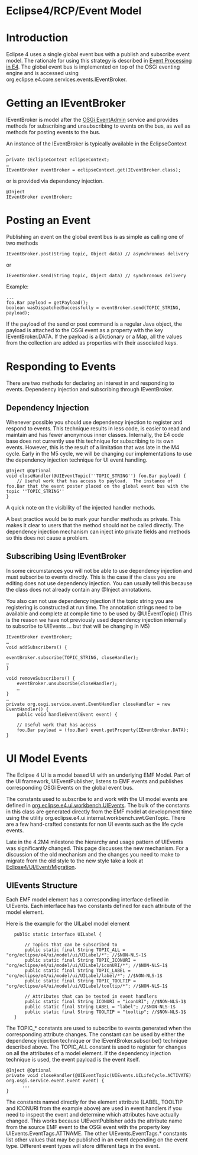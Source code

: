 
Eclipse4/RCP/Event Model
========================


Introduction
============

Eclipse 4 uses a single global event bus with a publish and subscribe event model. 
The rationale for using this strategy is described in [Event Processing in E4](/E4/Event_Processing "E4/Event Processing"). 
The global event bus is implemented on top of the OSGi eventing engine and is accessed using org.eclipse.e4.core.services.events.IEventBroker.

Getting an IEventBroker
=======================

IEventBroker is model after the [OSGi EventAdmin](http://www.osgi.org/javadoc/r4v41/org/osgi/service/event/EventAdmin.html) service and provides methods for subscribing and unsubscribing to events on the bus, as well as methods for posting events to the bus.

An instance of the IEventBroker is typically available in the EclipseContext

    …
    private IEclipseContext eclipseContext;
    …
    IEventBroker eventBroker = eclipseContext.get(IEventBroker.class);

or is provided via dependency injection.

    @Inject
    IEventBroker eventBroker;

Posting an Event
================

Publishing an event on the global event bus is as simple as calling one of two methods

    IEventBroker.post(String topic, Object data) // asynchronous delivery

or

    IEventBroker.send(String topic, Object data) // synchronous delivery

Example:

    ...
    foo.Bar payload = getPayload();
    boolean wasDispatchedSuccessfully = eventBroker.send(TOPIC_STRING, payload);

If the payload of the send or post command is a regular Java object, the payload is attached to the OSGi event as a property with the key IEventBroker.DATA. If the payload is a Dictionary or a Map, all the values from the collection are added as properties with their associated keys.

Responding to Events
====================

There are two methods for declaring an interest in and responding to events. Dependency injection and subscribing through IEventBroker.

Dependency Injection
--------------------

Whenever possible you should use dependency injection to register and respond to events. This technique results in less code, is easier to read and maintain and has fewer anonymous inner classes. Internally, the E4 code base does not currently use this technique for subscribing to its own events. However, this is the result of a limitation that was late in the M4 cycle. Early in the M5 cycle, we will be changing our implementations to use the dependency injection technique for UI event handling.

    @Inject @Optional
    void closeHandler(@UIEventTopic(''TOPIC_STRING'') foo.Bar payload) {
        // Useful work that has access to payload.  The instance of foo.Bar that the event poster placed on the global event bus with the topic ''TOPIC_STRING''
    }

A quick note on the visibility of the injected handler methods.

A best practice would be to mark your handler methods as private. 
This makes it clear to users that the method should not be called directly. 
The dependency injection mechanism can inject into private fields and methods so this does not cause a problem.

Subscribing Using IEventBroker
------------------------------

In some circumstances you will not be able to use dependency injection and must subscribe to events directly. This is the case if the class you are editing does not use dependency injection. You can usually tell this because the class does not already contain any @Inject annotations.

You also can not use dependency injection if the topic string you are registering is constructed at run time. The annotation strings need to be available and complete at compile time to be used by @UIEventTopic() (This is the reason we have not previously used dependency injection internally to subscribe to UIEvents ... but that will be changing in M5)



    IEventBroker eventBroker;
    …
    void addSubscribers() {
     
    eventBroker.subscribe(TOPIC_STRING, closeHandler);
    …
    }
     
    void removeSubscribers() {
        eventBroker.unsubscribe(closeHandler);
        …
    }
    …
    private org.osgi.service.event.EventHandler closeHandler = new EventHandler() {
        public void handleEvent(Event event) {
     
        // Useful work that has access
        foo.Bar payload = (foo.Bar) event.getProperty(IEventBroker.DATA);
    }

UI Model Events
===============

The Eclipse 4 UI is a model based UI with an underlying EMF Model. Part of the UI framework, UIEventPublisher, listens to EMF events and publishes corresponding OSGi Events on the global event bus.

The constants used to subscribe to and work with the UI model events are defined in [org.eclipse.e4.ui.workbench.UIEvents](http://git.eclipse.org/c/platform/eclipse.platform.ui.git/tree/bundles/org.eclipse.e4.ui.workbench/src/org/eclipse/e4/ui/workbench/UIEvents.java). The bulk of the constants in this class are generated directly from the EMF model at development time using the utility org.eclipse.e4.ui.internal.workbench.swt.GenTopic. There are a few hand-crafted constants for non UI events such as the life cycle events.

Late in the 4.2M4 milestone the hierarchy and usage pattern of UIEvents was significantly changed. This page discusses the new mechanism. For a discussion of the old mechanism and the changes you need to make to migrate from the old style to the new style take a look at [Eclipse4/UI/Event/Migration](/Eclipse4/UI/Event/Migration "Eclipse4/UI/Event/Migration").

UIEvents Structure
------------------

Each EMF model element has a corresponding interface defined in UIEvents. Each interface has two constants defined for each attribute of the model element.

Here is the example for the UILabel model element

       public static interface UILabel {
     
           // Topics that can be subscribed to
           public static final String TOPIC_ALL = "org/eclipse/e4/ui/model/ui/UILabel/*"; //$NON-NLS-1$
           public static final String TOPIC_ICONURI = "org/eclipse/e4/ui/model/ui/UILabel/iconURI/*"; //$NON-NLS-1$
           public static final String TOPIC_LABEL = "org/eclipse/e4/ui/model/ui/UILabel/label/*"; //$NON-NLS-1$
           public static final String TOPIC_TOOLTIP = "org/eclipse/e4/ui/model/ui/UILabel/tooltip/*"; //$NON-NLS-1$
     
           // Attributes that can be tested in event handlers
           public static final String ICONURI = "iconURI"; //$NON-NLS-1$
           public static final String LABEL = "label"; //$NON-NLS-1$
           public static final String TOOLTIP = "tooltip"; //$NON-NLS-1$
       }

The TOPIC_* constants are used to subscribe to events generated when the corresponding attribute changes. The constant can be used by either the dependency injection technique or the IEventBroker.subscribe() technique described above. The TOPIC_ALL constant is used to register for changes on all the attributes of a model element. If the dependency injection technique is used, the event payload is the event itself.

    @Inject @Optional
    private void closeHandler(@UIEventTopic(UIEvents.UILifeCycle.ACTIVATE) org.osgi.service.event.Event event) {
          ...
    }

The constants named directly for the element attribute (LABEL, TOOLTIP and ICONURI from the example above) are used in event handlers if you need to inspect the event and determine which attributes have actually changed. This works because UIEventPublisher adds the attribute name from the source EMF event to the OSGi event with the property key UIEvents.EventTags.ATTNAME. The other UIEvents.EventTags.* constants list other values that may be published in an event depending on the event type. Different event types will store different tags in the event.

